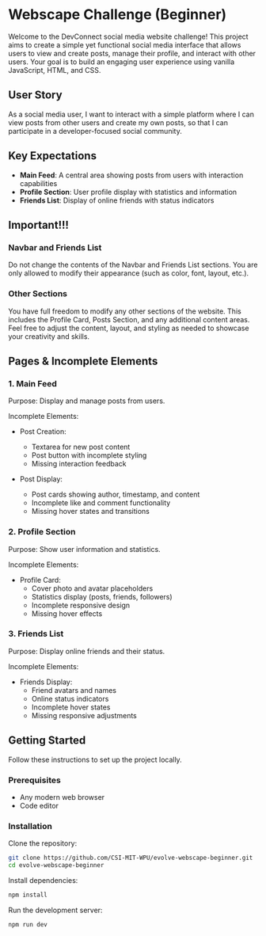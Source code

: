 # Webscape Challenge (Beginner)

Welcome to the DevConnect social media website challenge! This project aims to create a simple yet functional social media interface that allows users to view and create posts, manage their profile, and interact with other users. Your goal is to build an engaging user experience using vanilla JavaScript, HTML, and CSS.

## User Story

As a social media user, I want to interact with a simple platform where I can view posts from other users and create my own posts, so that I can participate in a developer-focused social community.

## Key Expectations

- **Main Feed**: A central area showing posts from users with interaction capabilities
- **Profile Section**: User profile display with statistics and information
- **Friends List**: Display of online friends with status indicators

## Important!!!

### Navbar and Friends List

Do not change the contents of the Navbar and Friends List sections. You are only allowed to modify their appearance (such as color, font, layout, etc.).

### Other Sections

You have full freedom to modify any other sections of the website. This includes the Profile Card, Posts Section, and any additional content areas. Feel free to adjust the content, layout, and styling as needed to showcase your creativity and skills.

## Pages & Incomplete Elements

### 1. Main Feed

Purpose: Display and manage posts from users.

Incomplete Elements:

- Post Creation:

  - Textarea for new post content
  - Post button with incomplete styling
  - Missing interaction feedback

- Post Display:
  - Post cards showing author, timestamp, and content
  - Incomplete like and comment functionality
  - Missing hover states and transitions

### 2. Profile Section

Purpose: Show user information and statistics.

Incomplete Elements:

- Profile Card:
  - Cover photo and avatar placeholders
  - Statistics display (posts, friends, followers)
  - Incomplete responsive design
  - Missing hover effects

### 3. Friends List

Purpose: Display online friends and their status.

Incomplete Elements:

- Friends Display:
  - Friend avatars and names
  - Online status indicators
  - Incomplete hover states
  - Missing responsive adjustments

## Getting Started

Follow these instructions to set up the project locally.

### Prerequisites

- Any modern web browser
- Code editor

### Installation

Clone the repository:

```bash
git clone https://github.com/CSI-MIT-WPU/evolve-webscape-beginner.git
cd evolve-webscape-beginner
```

Install dependencies:

```bash
npm install
```

Run the development server:

```bash
npm run dev
```
